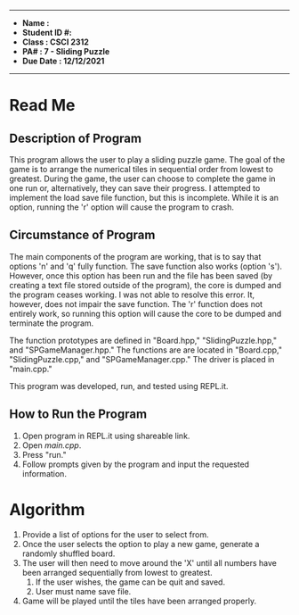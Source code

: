 ****
- **Name      :**
- **Student ID #:**
- **Class     :  CSCI 2312**   
- **PA#       :  7 -  Sliding Puzzle**  
- **Due Date  :  12/12/2021**  
****

# Read Me 

## Description of Program
This program allows the user to play a sliding puzzle game. The goal of the game is to arrange the numerical tiles in sequential order from lowest to greatest. During the game, the user can choose to complete the game in one run or, alternatively, they can save their progress. I attempted to implement the load save file function, but this is incomplete. While it is an option, running the 'r' option will cause the program to crash.

## Circumstance of Program
The main components of the program are working, that is to say that options 'n' and 'q' fully function. The save function also works (option 's'). However, once this option has been run and the file has been saved (by creating a text file stored outside of the program), the core is dumped and the program ceases working. I was not able to resolve this error. It, however, does not impair the save function. The 'r' function does not entirely work, so running this option will cause the core to be dumped and terminate the program.

The function prototypes are defined in "Board.hpp," "SlidingPuzzle.hpp," and "SPGameManager.hpp." The functions are are located in "Board.cpp," "SlidingPuzzle.cpp," and "SPGameManager.cpp." The driver is placed in "main.cpp."

This program was developed, run, and tested using REPL.it.

## How to Run the Program
1. Open program in REPL.it using shareable link.
2. Open *main.cpp*.
3. Press "run."
4. Follow prompts given by the program and input the requested information.

# Algorithm
1. Provide a list of options for the user to select from.
2. Once the user selects the option to play a new game, generate a randomly shuffled board.
3. The user will then need to move around the 'X' until all numbers have been arranged sequentially from lowest to greatest.
    1. If the user wishes, the game can be quit and saved.
    2. User must name save file.
4. Game will be played until the tiles have been arranged properly.


